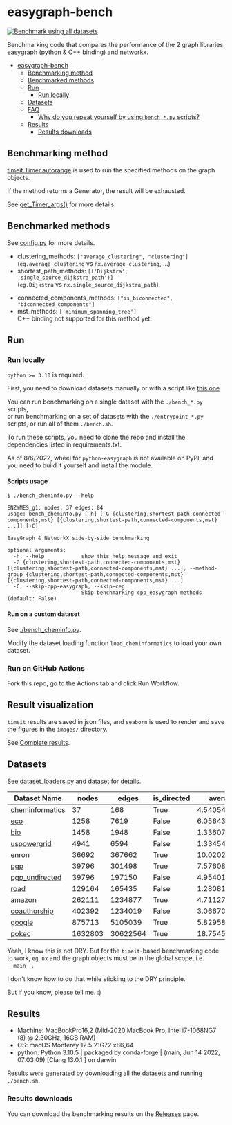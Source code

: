 # easygraph-bench

[![Benchmark using all datasets](https://github.com/tddschn/easygraph-bench/actions/workflows/bench-all.yaml/badge.svg)](https://github.com/tddschn/easygraph-bench/actions/workflows/bench-all.yaml)

Benchmarking code that compares the performance of the 2 graph libraries [easygraph](https://github.com/easy-graph/Easy-Graph) (python & C++ binding) and [networkx](https://networkx.org).


- [easygraph-bench](#easygraph-bench)
  - [Benchmarking method](#benchmarking-method)
  - [Benchmarked methods](#benchmarked-methods)
  - [Run](#run)
    - [Run locally](#run-locally)
  - [Datasets](#datasets)
  - [FAQ](#faq)
    - [Why do you repeat yourself by using `bench_*.py` scripts?](#why-do-you-repeat-yourself-by-using-bench_py-scripts)
  - [Results](#results)
    - [Results downloads](#results-downloads)

## Benchmarking method

[timeit.Timer.autorange](https://docs.python.org/3.10/library/timeit.html#timeit.Timer.autorange) is used to run the specified methods on the graph objects.

If the method returns a Generator, the result will be exhausted.

See [get_Timer_args()](https://github.com/tddschn/easygraph-bench/blob/69cc89889e39386f495b7fa07be3116443cc9356/utils.py#L191) for more details.
 
## Benchmarked methods

See [config.py](./config.py) for more details.

- clustering_methods: `["average_clustering", "clustering"]`  
    (`eg.average_clustering` vs `nx.average_clustering`, ...)
- shortest_path_methods: `[('Dijkstra', 'single_source_dijkstra_path')]`  
    (`eg.Dijkstra` vs `nx.single_source_dijkstra_path`)
<!-- - connected_components_methods: `[ "is_connected", "number_connected_components", "connected_components", ("connected_component_of_node", 'node_connected_component'), ]` -->
- connected_components_methods: `["is_biconnected", "biconnected_components"]`
- mst_methods: `['minimum_spanning_tree']`  
    C++ binding not supported for this method yet.

## Run

### Run locally

`python >= 3.10` is required.

First, you need to download datasets manually or with a script like [this one](./scripts/download_data.sh).

You can run benchmarking on a single dataset with the `./bench_*.py` scripts,  
or run benchmarking on a set of datasets with the `./entrypoint_*.py` scripts,
or run all of them `./bench.sh`.

<!-- - Run benchmarks on a single dataset  
    You can choose what method category to benchmark via `-G`. See [Scripts usage](#scripts-usage).
    - [./bench_cheminformatics.py](./bench_cheminformatics.py): Run benchmarks on the cheminfomatics dataset
    - [./bench_bio.py](./bench_bio.py): Run benchmarks on the bio dataset
    - [./bench_eco.py](./bench_eco.py): Run benchmarks on the eco dataset
    - [./bench_soc.py](./bench_soc.py): Run benchmarks on the soc dataset (WIP)
- Run benchmarks on all datasets  
    - [./bench.py](./bench.py): Run benchmarks on all datasets  
        You can choose what method category to benchmark via `-G`. See [Scripts usage](#scripts-usage).
- Deprecated  
    - [./archive/bench.py](./archive/bench.py):  
    Deprecated, modified and parameterized from [@coreturn](https://github.com/coreturn)'s benchmarking script.  
    Only run the methods once with and record the difference of the result of `time.time()` calls as the time spent.  
    Use the following scripts instead. -->

To run these scripts, you need to clone the repo and install the dependencies listed in requirements.txt.

As of 8/6/2022, wheel for `python-easygraph` is not available on PyPI, and you need to build it yourself and install the module.

<!-- For macOS users, you may try the following snippet to do that:

```bash
git clone https://github.com/easy-graph/Easy-Graph && cd Easy-Graph
brew install boost --build-from-source
brew install boost-python

[ -d 'build'] && rm -rf build/

# modify line below based on your machine configuration, don't copy and run verbatim!
# you may also need to install clang or clang++ if you haven't already.
python3 setup.py build_ext -l boost_python310 -L "/usr/local/Cellar/boost-python3/1.79.0/lib" -I "/usr/local/Cellar/boost/1.79.0/include"

python3 setup.py install
``` -->

#### Scripts usage

```
$ ./bench_cheminfo.py --help

ENZYMES_g1: nodes: 37 edges: 84
usage: bench_cheminfo.py [-h] [-G {clustering,shortest-path,connected-components,mst} [{clustering,shortest-path,connected-components,mst} ...]] [-C]

EasyGraph & NetworkX side-by-side benchmarking

optional arguments:
  -h, --help            show this help message and exit
  -G {clustering,shortest-path,connected-components,mst} [{clustering,shortest-path,connected-components,mst} ...], --method-group {clustering,shortest-path,connected-components,mst} [{clustering,shortest-path,connected-components,mst} ...]
  -C, --skip-cpp-easygraph, --skip-ceg
                        Skip benchmarking cpp_easygraph methods (default: False)
```

#### Run on a custom dataset

See [./bench_cheminfo.py](./bench_cheminfo.py).

Modify the dataset loading function `load_cheminformatics` to load your own dataset.

### Run on GitHub Actions

Fork this repo, go to the Actions tab and click Run Workflow.

## Result visualization

`timeit` results are saved in json files, and `seaborn` is used to render and save the figures in the `images/` directory.

<!-- The figures look like this:
![](images-public/cheminfomatics/average_clustering.png) -->

See [Complete results](#complete-results).


## Datasets

See [dataset_loaders.py](./dataset_loaders.py) and [dataset](./dataset/) for details.





<!-- BEGIN DATASET TABLE -->

| Dataset Name | nodes | edges | is_directed | average_degree | density | type |
|-----|-----|-----|-----|-----|-----|-----|
| [cheminformatics](https://networkrepository.com/ENZYMES-g1.php) | 37 | 168 | True | 4.54054054054054 | 0.12612612612612611 | easygraph.classes.directed_graph.DiGraph |
| [eco](https://networkrepository.com/econ-mahindas.php) | 1258 | 7619 | False | 6.056438791732909 | 0.009636338570776308 | networkx.classes.graph.Graph |
| [bio](https://networkrepository.com/bio-yeast.php) | 1458 | 1948 | False | 1.336076817558299 | 0.0018340107310340413 | easygraph.classes.graph.Graph |
| [uspowergrid](https://toreopsahl.com/datasets/#uspowergrid) | 4941 | 6594 | False | 1.334547662416515 | 0.0005403026973346214 | networkx.classes.graph.Graph |
| [enron](https://snap.stanford.edu/data/email-Enron.html) | 36692 | 367662 | True | 10.020222391802028 | 0.00027309755503535 | networkx.classes.digraph.DiGraph |
| [pgp](https://github.com/tddschn/easygraph-bench/blob/master/dataset/pgp/pgp.xml) | 39796 | 301498 | True | 7.576088049050155 | 0.00019037788790175037 | networkx.classes.digraph.DiGraph |
| [pgp_undirected](https://github.com/tddschn/easygraph-bench/blob/master/dataset/pgp/pgp_undirected.xml) | 39796 | 197150 | False | 4.954015478942607 | 0.00024897677994434515 | networkx.classes.graph.Graph |
| [road](https://networkrepository.com/road-usa.php) | 129164 | 165435 | False | 1.2808135393762967 | 1.9832514564949666e-05 | easygraph.classes.graph.Graph |
| [amazon](https://snap.stanford.edu/data/amazon0302.html) | 262111 | 1234877 | True | 4.711274994181855 | 1.7974419114806206e-05 | networkx.classes.digraph.DiGraph |
| [coauthorship](https://github.com/chenyang03/co-authorship-network) | 402392 | 1234019 | False | 3.0667085826756 | 1.5242431280399412e-05 | networkx.classes.graph.Graph |
| [google](https://snap.stanford.edu/data/web-Google.html) | 875713 | 5105039 | True | 5.829580010802626 | 6.656960291514363e-06 | networkx.classes.digraph.DiGraph |
| [pokec](https://snap.stanford.edu/data/soc-Pokec.html) | 1632803 | 30622564 | True | 18.754598074599325 | 1.148614349725155e-05 | networkx.classes.digraph.DiGraph |


<!-- END DATASET TABLE -->

Yeah, I know this is not DRY. But for the `timeit`-based benchmarking code to work,
`eg`, `nx` and the graph objects must be in the global scope, i.e. `__main__`. 

I don't know how to do that while sticking to the DRY principle. 

But if you know, please tell me. :)

## Results

- Machine: MacBookPro16,2 (Mid-2020 MacBook Pro, Intel i7-1068NG7 (8) @ 2.30GHz, 16GB RAM)
- OS: macOS Monterey 12.5 21G72 x86_64
- python: Python 3.10.5 | packaged by conda-forge | (main, Jun 14 2022, 07:03:09) [Clang 13.0.1 ] on darwin

Results were generated by downloading all the datasets and running `./bench.sh`.

<!-- The benchmarking were run on Ubuntu 20.04 with GitHub Actions on [GitHub-hosted runners](https://docs.github.com/en/actions/using-github-hosted-runners/about-github-hosted-runners#cloud-hosts-used-by-github-hosted-runners) with CPython 3.10. -->


<!-- Results were generated by running `./bench.py`. See also [bench.yaml](./.github/workflows/bench.yaml). -->

### Results downloads

You can download the benchmarking results on the [Releases](https://github.com/tddschn/easygraph-bench/releases) page.

<!-- ### Complete results

Click on the triangles to see the results.  
The images may take sometime to load.

`avg_time == -1` means method not supported by graph type (`NetworkXNotImplemented` or `EasyGraphNotImplemented` exceptions thrown).

`avg_time == -10` means that the benchmarking of this method was timed out. -->

<!-- the markdown code below this line is auto generated by `./gen_results_markdown.py` -->


